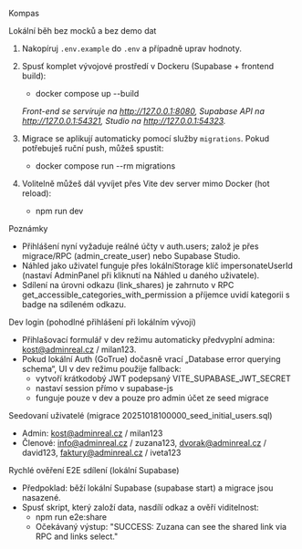 Kompas

Lokální běh bez mocků a bez demo dat
1) Nakopíruj `.env.example` do `.env` a případně uprav hodnoty.

2) Spusť komplet vývojové prostředí v Dockeru (Supabase + frontend build):
	- docker compose up --build

   *Front-end se servíruje na http://127.0.0.1:8080, Supabase API na http://127.0.0.1:54321, Studio na http://127.0.0.1:54323.*

3) Migrace se aplikují automaticky pomocí služby `migrations`. Pokud potřebuješ ruční push, můžeš spustit:
	- docker compose run --rm migrations

4) Volitelně můžeš dál vyvíjet přes Vite dev server mimo Docker (hot reload):
	- npm run dev

Poznámky
- Přihlášení nyní vyžaduje reálné účty v auth.users; založ je přes migrace/RPC (admin_create_user) nebo Supabase Studio.
- Náhled jako uživatel funguje přes lokálníStorage klíč impersonateUserId (nastaví AdminPanel při kliknutí na Náhled u daného uživatele).
- Sdílení na úrovni odkazu (link_shares) je zahrnuto v RPC get_accessible_categories_with_permission a příjemce uvidí kategorii s badge na sdíleném odkazu.

Dev login (pohodlné přihlášení při lokálním vývoji)
- Přihlašovací formulář v dev režimu automaticky předvyplní admina: kost@adminreal.cz / milan123.
- Pokud lokální Auth (GoTrue) dočasně vrací „Database error querying schema“, UI v dev režimu použije fallback:
	- vytvoří krátkodobý JWT podepsaný VITE_SUPABASE_JWT_SECRET
	- nastaví session přímo v supabase-js
	- funguje pouze v dev a pouze pro admin účet ze seed migrace

Seedovaní uživatelé (migrace 20251018100000_seed_initial_users.sql)
- Admin: kost@adminreal.cz / milan123
- Členové: info@adminreal.cz / zuzana123, dvorak@adminreal.cz / david123, faktury@adminreal.cz / iveta123

Rychlé ověření E2E sdílení (lokální Supabase)
- Předpoklad: běží lokální Supabase (supabase start) a migrace jsou nasazené.
- Spusť skript, který založí data, nasdílí odkaz a ověří viditelnost:
	- npm run e2e:share
	- Očekávaný výstup: "SUCCESS: Zuzana can see the shared link via RPC and links select."
